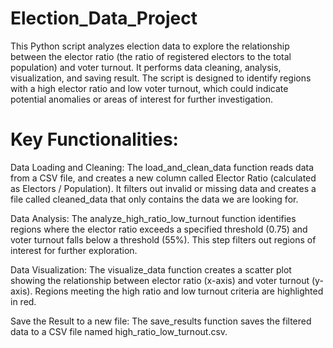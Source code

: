 # Election_Data_Project

This Python script analyzes election data to explore the relationship between the elector ratio (the ratio of registered electors to the total population) and voter turnout. It performs data cleaning, analysis, visualization, and saving result. The script is designed to identify regions with a high elector ratio and low voter turnout, which could indicate potential anomalies or areas of interest for further investigation.

# Key Functionalities:

Data Loading and Cleaning:
	The load_and_clean_data function reads data from a CSV file, and creates a new column called Elector Ratio (calculated as Electors / Population). It filters out invalid or missing data and creates a file called cleaned_data that only contains the data we are looking for.
 
Data Analysis:
	The analyze_high_ratio_low_turnout function identifies regions where the elector ratio exceeds a specified threshold (0.75) and voter turnout falls below a threshold (55%). This step filters out regions of interest for further exploration.
 
Data Visualization:
	The visualize_data function creates a scatter plot showing the relationship between elector ratio (x-axis) and voter turnout (y-axis). Regions meeting the high ratio and low turnout criteria are highlighted in red.
 
Save the Result to a new file:
	The save_results function saves the filtered data to a CSV file named high_ratio_low_turnout.csv.
